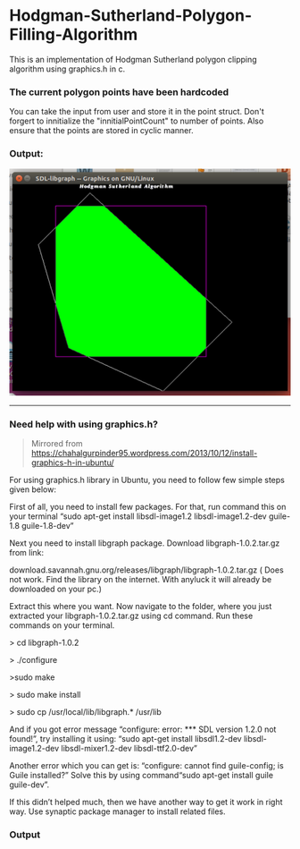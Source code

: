 # Hodgman-Sutherland-Polygon-Filling-Algorithm
This is an implementation of Hodgman Sutherland polygon clipping algorithm using graphics.h in c. 


### The current polygon points have been hardcoded 

You can take the input from user and store it in the point struct.
Don't forgert to innitialize the "innitialPointCount" to number of points. 
Also ensure that the points are stored in cyclic manner.

### Output:

![Alt text](/Demo.png?raw=true "Clipped output")

<hr>


### Need help with using graphics.h?


>Mirrored from https://chahalgurpinder95.wordpress.com/2013/10/12/install-graphics-h-in-ubuntu/

For using graphics.h library in Ubuntu, you need to follow few simple steps given below:

First of all, you need to install few packages. For that, run command this on your terminal “sudo apt-get install libsdl-image1.2 libsdl-image1.2-dev guile-1.8 guile-1.8-dev”

Next you need to install libgraph package. Download libgraph-1.0.2.tar.gz from link:

download.savannah.gnu.org/releases/libgraph/libgraph-1.0.2.tar.gz
( Does not work. Find the library on the internet. With anyluck it will already be downloaded on your pc.)

Extract this where you want. Now navigate to the folder, where you just extracted your libgraph-1.0.2.tar.gz using cd command. Run these commands on your terminal.

\> cd libgraph-1.0.2

\> ./configure

\>sudo make

\> sudo make install

\> sudo cp /usr/local/lib/libgraph.* /usr/lib


And if you got error message “configure: error: *** SDL version 1.2.0 not found!”, try installing it using: “sudo apt-get install libsdl1.2-dev libsdl-image1.2-dev libsdl-mixer1.2-dev libsdl-ttf2.0-dev”

Another error which you can get is: “configure: cannot find guile-config; is Guile installed?” Solve this by using command“sudo apt-get install guile guile-dev”.

If this didn’t helped much, then we have another way to get it work in right way. Use synaptic package manager to install related files.

### Output



